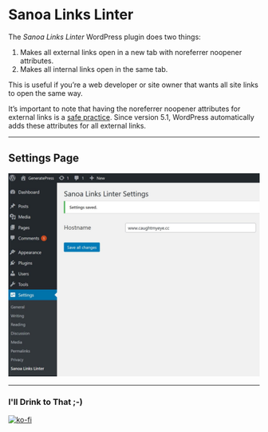 # Sanoa Links Linter

The _Sanoa Links Linter_ WordPress plugin does two things:

1. Makes all external links open in a new tab with noreferrer noopener attributes.
1. Makes all internal links open in the same tab.

This is useful if you’re a web developer or site owner that wants all site links to open the same way.

It’s important to note that having the noreferrer noopener attributes for external links is a [safe practice](https://www.wpbeginner.com/beginners-guide/what-is-relnoopener-in-wordpress-explained/). Since version 5.1, WordPress automatically adds these attributes for all external links.

---

## Settings Page

![Admin settings page](screengrabs/sanoa-link-linter-settings-hostname-example-1280w.jpg "Admin settings page")

---

### I'll Drink to That ;-)

[![ko-fi](https://www.ko-fi.com/img/githubbutton_sm.svg)](https://ko-fi.com/D1D7YARD)
